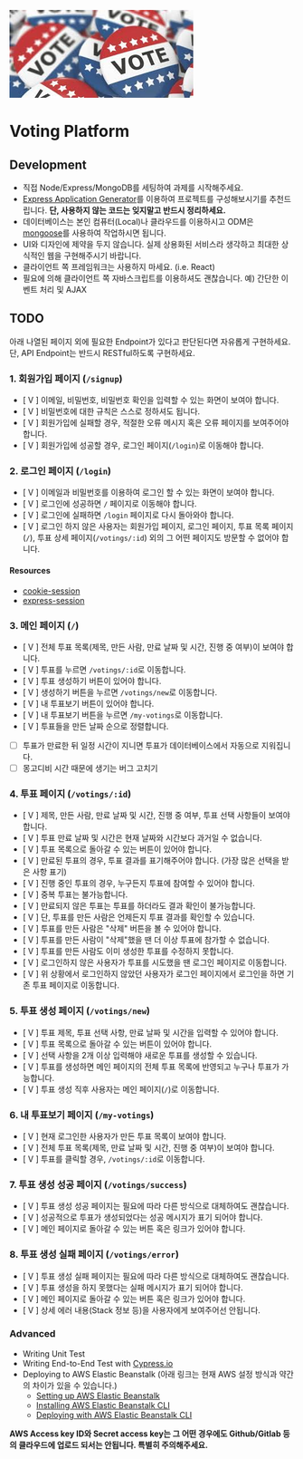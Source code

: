 ![Voting](/voting.jpeg)

# Voting Platform

## Development

- 직접 Node/Express/MongoDB를 세팅하여 과제를 시작해주세요.
- [Express Application Generator](https://expressjs.com/en/starter/generator.html)를 이용하여 프로젝트를 구성해보시기를 추천드립니다. **단, 사용하지 않는 코드는 잊지말고 반드시 정리하세요.**
- 데이터베이스는 본인 컴퓨터(Local)나 클라우드를 이용하시고 ODM은 [mongoose](https://mongoosejs.com/docs/connections.html)를 사용하여 작업하시면 됩니다.
- UI와 디자인에 제약을 두지 않습니다. 실제 상용화된 서비스라 생각하고 최대한 상식적인 웹을 구현해주시기 바랍니다.
- 클라이언트 쪽 프레임워크는 사용하지 마세요. (i.e. React)
- 필요에 의해 클라이언트 쪽 자바스크립트를 이용하셔도 괜찮습니다. 예) 간단한 이벤트 처리 및 AJAX

## TODO

아래 나열된 페이지 외에 필요한 Endpoint가 있다고 판단된다면 자유롭게 구현하세요. 단, API Endpoint는 반드시 RESTful하도록 구현하세요.

### 1. 회원가입 페이지 (`/signup`)

- [ V ] 이메일, 비밀번호, 비밀번호 확인을 입력할 수 있는 화면이 보여야 합니다.
- [ V ] 비밀번호에 대한 규칙은 스스로 정하셔도 됩니다.
- [ V ] 회원가입에 실패할 경우, 적절한 오류 메시지 혹은 오류 페이지를 보여주어야 합니다.
- [ V ] 회원가입에 성공할 경우, 로그인 페이지(`/login`)로 이동해야 합니다.

### 2. 로그인 페이지 (`/login`)

- [ V ] 이메일과 비밀번호를 이용하여 로그인 할 수 있는 화면이 보여야 합니다.
- [ V ] 로그인에 성공하면 `/` 페이지로 이동해야 합니다.
- [ V ] 로그인에 실패하면 `/login` 페이지로 다시 돌아와야 합니다.
- [ V ] 로그인 하지 않은 사용자는 회원가입 페이지, 로그인 페이지, 투표 목록 페이지(`/`), 투표 상세 페이지(`/votings/:id`) 외의 그 어떤 페이지도 방문할 수 없어야 합니다.

#### Resources

- [cookie-session](https://expressjs.com/en/resources/middleware/cookie-session.html)
- [express-session](https://expressjs.com/en/resources/middleware/session.html)

### 3. 메인 페이지 (`/`)

- [ V ] 전체 투표 목록(제목, 만든 사람, 만료 날짜 및 시간, 진행 중 여부)이 보여야 합니다.
- [ V ] 투표를 누르면 `/votings/:id`로 이동합니다.
- [ V ] 투표 생성하기 버튼이 있어야 합니다.
- [ V ] 생성하기 버튼을 누르면 `/votings/new`로 이동합니다.
- [ V ] 내 투표보기 버튼이 있어야 합니다.
- [ V ] 내 투표보기 버튼을 누르면 `/my-votings`로 이동합니다.
- [ V ] 투표들을 만든 날짜 순으로 정렬합니다.
- [ ] 투표가 만료한 뒤 일정 시간이 지니면 투표가 데이터베이스에서 자동으로 지워집니다.
- [ ] 몽고디비 시간 때문에 생기는 버그 고치기

### 4. 투표 페이지 (`/votings/:id`)

- [ V ] 제목, 만든 사람, 만료 날짜 및 시간, 진행 중 여부, 투표 선택 사항들이 보여야 합니다.
- [ V ] 투표 만료 날짜 및 시간은 현재 날짜와 시간보다 과거일 수 없습니다.
- [ V ] 투표 목록으로 돌아갈 수 있는 버튼이 있어야 합니다.
- [ V ] 만료된 투표의 경우, 투표 결과를 표기해주어야 합니다. (가장 많은 선택을 받은 사항 표기)
- [ V ] 진행 중인 투표의 경우, 누구든지 투표에 참여할 수 있어야 합니다.
- [ V ] 중복 투표는 불가능합니다.
- [ V ] 만료되지 않은 투표는 투표를 하더라도 결과 확인이 불가능합니다.
- [ V ] 단, 투표를 만든 사람은 언제든지 투표 결과를 확인할 수 있습니다.
- [ V ] 투표를 만든 사람은 "삭제" 버튼을 볼 수 있어야 합니다.
- [ V ] 투표를 만든 사람이 "삭제"했을 땐 더 이상 투표에 참가할 수 없습니다.
- [ V ] 투표를 만든 사람도 이미 생성한 투표를 수정하지 못합니다.
- [ V ] 로그인하지 않은 사용자가 투표를 시도했을 땐 로그인 페이지로 이동합니다.
- [ V ] 위 상황에서 로그인하지 않았던 사용자가 로그인 페이지에서 로그인을 하면 기존 투표 페이지로 이동합니다.

### 5. 투표 생성 페이지 (`/votings/new`)

- [ V ] 투표 제목, 투표 선택 사항, 만료 날짜 및 시간을 입력할 수 있어야 합니다.
- [ V ] 투표 목록으로 돌아갈 수 있는 버튼이 있어야 합니다.
- [ V ] 선택 사항을 2개 이상 입력해야 새로운 투표를 생성할 수 있습니다.
- [ V ] 투표를 생성하면 메인 페이지의 전체 투표 목록에 반영되고 누구나 투표가 가능합니다.
- [ V ] 투표 생성 직후 사용자는 메인 페이지(`/`)로 이동합니다.

### 6. 내 투표보기 페이지 (`/my-votings`)

- [ V ] 현재 로그인한 사용자가 만든 투표 목록이 보여야 합니다.
- [ V ] 전체 투표 목록(제목, 만료 날짜 및 시간, 진행 중 여부)이 보여야 합니다.
- [ V ] 투표를 클릭할 경우, `/votings/:id`로 이동합니다.

### 7. 투표 생성 성공 페이지 (`/votings/success`)

- [ V ] 투표 생성 성공 페이지는 필요에 따라 다른 방식으로 대체하여도 괜찮습니다.
- [ V ] 성공적으로 투표가 생성되었다는 성공 메시지가 표기 되어야 합니다.
- [ V ] 메인 페이지로 돌아갈 수 있는 버튼 혹은 링크가 있어야 합니다.

### 8. 투표 생성 실패 페이지 (`/votings/error`)

- [ V ] 투표 생성 실패 페이지는 필요에 따라 다른 방식으로 대체하여도 괜찮습니다.
- [ V ] 투표 생성을 하지 못했다는 실패 메시지가 표기 되어야 합니다.
- [ V ] 메인 페이지로 돌아갈 수 있는 버튼 혹은 링크가 있어야 합니다.
- [ V ] 상세 에러 내용(Stack 정보 등)을 사용자에게 보여주어선 안됩니다.

### Advanced

- Writing Unit Test
- Writing End-to-End Test with [Cypress.io](https://www.cypress.io/)
- Deploying to AWS Elastic Beanstalk (아래 링크는 현재 AWS 설정 방식과 약간의 차이가 있을 수 있습니다.)
  - [Setting up AWS Elastic Beanstalk](https://github.com/vanilla-coding/deploy-with-aws-eb-and-circleci/wiki/Setting-up-AWS-Elastic-Beanstalk)
  - [Installing AWS Elastic Beanstalk CLI](https://github.com/vanilla-coding/deploy-with-aws-eb-and-circleci/wiki/Installing-Elastic-Beanstalk-CLI)
  - [Deploying with AWS Elastic Beanstalk CLI](https://github.com/vanilla-coding/deploy-with-aws-eb-and-circleci/wiki/Deploying-with-Elastic-Beanstalk-CLI)

**AWS Access key ID와 Secret access key는 그 어떤 경우에도 Github/Gitlab 등의 클라우드에 업로드 되서는 안됩니다. 특별히 주의해주세요.**